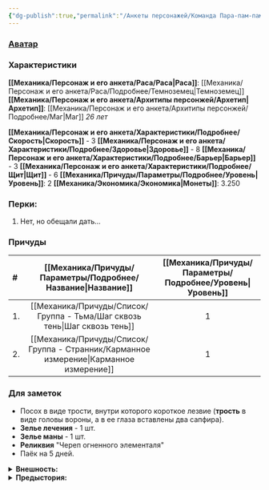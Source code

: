 ```yaml
---
{"dg-publish":true,"permalink":"/Анкеты персонажей/Команда Пара-пам-пам/Бишоп/","noteIcon":"","created":"2025-08-02T09:15:44.245+03:00","updated":"2025-08-02T21:46:34.366+03:00"}
---
```


### [Аватар](Бишоп.jpg)
### Характеристики
**[[Механика/Персонаж и его анкета/Раса/Раса\|Раса]]**: [[Механика/Персонаж и его анкета/Раса/Подробнее/Темноземец\|Темноземец]]
**[[Механика/Персонаж и его анкета/Архитипы персонжей/Архетип\|Архетип]]**: [[Механика/Персонаж и его анкета/Архитипы персонжей/Подробнее/Маг\|Маг]]
*26 лет*

 **[[Механика/Персонаж и его анкета/Характеристики/Подробнее/Скорость\|Скорость]]** - 3
 **[[Механика/Персонаж и его анкета/Характеристики/Подробнее/Здоровье\|Здоровье]]** - 8
 **[[Механика/Персонаж и его анкета/Характеристики/Подробнее/Барьер\|Барьер]]** - 3
 **[[Механика/Персонаж и его анкета/Характеристики/Подробнее/Щит\|Щит]]** - 6
 **[[Механика/Причуды/Параметры/Подробнее/Уровень\|Уровень]]**:  2
**[[Механика/Экономика/Экономика\|Монеты]]**: 3.250

### Перки:
1. Нет, но обещали дать...

### Причуды

| #   |      [[Механика/Причуды/Параметры/Подробнее/Название\|Название]]       | [[Механика/Причуды/Параметры/Подробнее/Уровень\|Уровень]] |
| :-- | :---------------------: | :---------: |
| 1.  |   [[Механика/Причуды/Список/Группа - Тьма/Шаг сквозь тень\|Шаг сквозь тень]]   |      1      |
| 2.  | [[Механика/Причуды/Список/Группа - Странник/Карманное измерение\|Карманное измерение]] |      1      |


### Для заметок
- Посох в виде трости, внутри которого короткое лезвие (**трость** в виде головы вороны, а в ее глаза вставлены два сапфира).
- **Зелье лечения** - 1 шт.
- **Зелье маны** - 1 шт.
- **Реликвия** "Череп огненного элементаля"
- Паёк на 5 дней.

<details><summary><b>Внешность:</b></summary>
Надета темный, почти черный, кожаный плащ с длинными рукавами, украшенный металлическими заклепками и ремнями. Под плащем виднеется плотная рубаха из грубой ткани, которая плотно облегает тело. На поясе закреплены несколько небольших мешочков, вероятно, с необходимыми для выживания предметами. На ногах высокие кожаные сапоги, которые доходят почти до колен. На голове надет капюшон, который скрывает лицо, оставляя лишь глаза открытыми. Капюшон сделан из плотной ткани, которая защищает от ветра и дождя. Одежда персонажа выполнена в темных тонах, что позволяет ему легко сливаться с окружающей средой и оставаться незамеченным.</details>

<details><summary><b>Предыстория:</b></summary>
Бишоп родился в глубинах подземной деревушки Омск скрытой от солнечного света. Она была расположена недалеко от столицы Бигсити, но при этом там царили свои порядки. Бишоп последний из своей семьи, и его судьба была предопределена с самого рождения.
С ранних лет Бишоп проявлял необычные способности. Он мог вызывать тени, которые танцевали вокруг него. Его мать, мудрая жрица, обучала его искусству магии, а отец, воин, прививал навыки защиты и боевого мастерства. В прошлом родители мальчика служили в Бигсити. <br/>
???
Однако мир Темноземья оказался полон опасностей — конкуренция между родами за власть и ресурсы часто приводила к конфликтам.
???
Однажды, когда Бишопу было всего 15 лет, на их деревню напали враги из соседнего племени. В результате кровопролитной битвы его родители погибли, защищая их поселение. Бишоп остался один, скрывшись в тенях, но с того дня он поклялся отомстить за своих родителей и восстановить утраченные знания своего семейного рода. <br/>
С тех пор Бишоп блуждает по миру, собирая информацию о других родах и их магии. Он изучает древние тексты, общается с духами земли и находит союзников среди тех, кто также страдает от несправедливости.<br/>
Бишоп стремится собрать артефакты своего народа и вернуть их утраченные знания. Он хочет создать альянс с другими расами и родами, чтобы противостоять общим врагам и восстановить мир в подземном мире.</details>